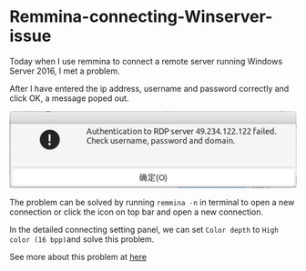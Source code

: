 # Remmina-connecting-Winserver-issue

Today when I use remmina to connect a remote server running Windows Server 2016, I met a problem. 

After I have entered the ip address, username and password correctly and click OK, a message poped out.

![rdp-problem](remmina-rdp.png)

The problem can be solved by running ```remmina -n``` in terminal to open a new connection or click the icon on top bar and open a new connection.

In the detailed connecting setting panel, we can set ```Color depth``` to ```High color (16 bpp)```and solve this problem.

See more about this problem at [here](https://unix.stackexchange.com/questions/440803/remmina-cant-remote-into-windows-server)
